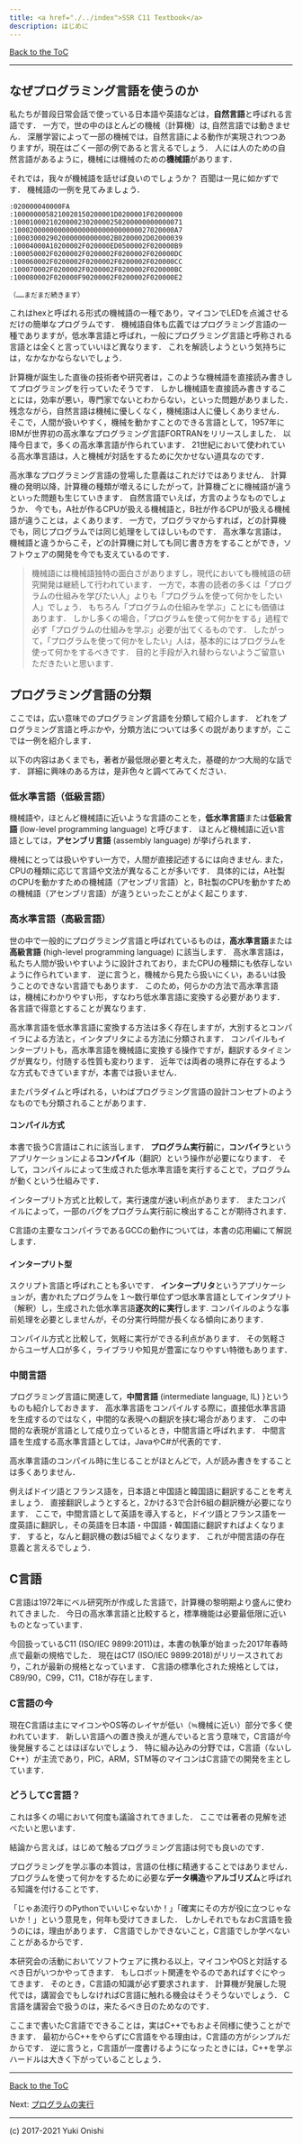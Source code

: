 ```yaml
---
title: <a href="./../index">SSR C11 Textbook</a>
description: はじめに
---
```


[Back to the ToC](./../toc)
- - -

## なぜプログラミング言語を使うのか

私たちが普段日常会話で使っている日本語や英語などは，**自然言語**と呼ばれる言語です．
一方で，世の中のほとんどの機械（計算機）は, 自然言語では動きません．
深層学習によって一部の機械では，自然言語による動作が実現されつつありますが，現在はごく一部の例であると言えるでしょう．
人には人のための自然言語があるように，機械には機械のための**機械語**があります．

それでは，我々が機械語を話せば良いのでしょうか？
百聞は一見に如かずです．
機械語の一例を見てみましょう．

```
:020000040000FA
:1000000058210020150200001D0200001F02000000
:100010002102000023020000250200000000000071
:1000200000000000000000000000000027020000A7
:1000300029020000000000002B0200002D02000039
:10004000A10200002F020000ED0500002F020000B9
:100050002F0200002F0200002F0200002F020000DC
:100060002F0200002F0200002F0200002F020000CC
:100070002F0200002F0200002F0200002F020000BC
:100080002F020000F90200002F0200002F020000E2

（……まだまだ続きます）
```

これはhexと呼ばれる形式の機械語の一種であり，マイコンでLEDを点滅させるだけの簡単なプログラムです．
機械語自体も広義ではプログラミング言語の一種でありますが，低水準言語と呼ばれ，一般にプログラミング言語と呼称される言語とは全くと言っていいほど異なります．
これを解読しようという気持ちには，なかなかならないでしょう．

計算機が誕生した直後の技術者や研究者は，このような機械語を直接読み書きしてプログラミングを行っていたそうです．
しかし機械語を直接読み書きすることには，効率が悪い，専門家でないとわからない，といった問題がありました．
残念ながら，自然言語は機械に優しくなく，機械語は人に優しくありません．
そこで，人間が扱いやすく，機械を動かすことのできる言語として，1957年にIBMが世界初の高水準なプログラミング言語FORTRANをリリースしました．
以降今日まで，多くの高水準言語が作られています．
21世紀において使われている高水準言語は，人と機械が対話をするために欠かせない道具なのです．

高水準なプログラミング言語の登場した意義はこれだけではありません．
計算機の発明以降，計算機の種類が増えるにしたがって，計算機ごとに機械語が違うといった問題も生じていきます．
自然言語でいえば，方言のようなものでしょうか．
今でも，A社が作るCPUが扱える機械語と，B社が作るCPUが扱える機械語が違うことは，よくあります．
一方で，プログラマからすれば，どの計算機でも，同じプログラムでは同じ処理をしてほしいものです．
高水準な言語は，機械語と違うからこそ，どの計算機に対しても同じ書き方をすることができ，ソフトウェアの開発を今でも支えているのです．

> 機械語には機械語独特の面白さがありますし，現代においても機械語の研究開発は継続して行われています．
> 一方で，本書の読者の多くは「プログラムの仕組みを学びたい人」よりも「プログラムを使って何かをしたい人」でしょう．
> もちろん「プログラムの仕組みを学ぶ」ことにも価値はあります．
> しかし多くの場合，「プログラムを使って何かをする」過程で必ず「プログラムの仕組みを学ぶ」必要が出てくるものです．
> したがって，「プログラムを使って何かをしたい」人は，基本的にはプログラムを使って何かをするべきです．
> 目的と手段が入れ替わらないようご留意いただきたいと思います．

## プログラミング言語の分類

ここでは，広い意味でのプログラミング言語を分類して紹介します．
どれをプログラミング言語と呼ぶかや，分類方法については多くの説がありますが，ここでは一例を紹介します．

以下の内容はあくまでも，著者が最低限必要と考えた，基礎的かつ大局的な話です．
詳細に興味のある方は，是非色々と調べてみてください．

### 低水準言語（低級言語）

機械語や，ほとんど機械語に近いような言語のことを，**低水準言語**または**低級言語** (low-level programming language) と呼びます．
ほとんど機械語に近い言語としては，**アセンブリ言語** (assembly language) が挙げられます．

機械にとっては扱いやすい一方で，人間が直接記述するには向きません.
また，CPUの種類に応じて言語や文法が異なることが多いです．
具体的には，A社製のCPUを動かすための機械語（アセンブリ言語）と，B社製のCPUを動かすための機械語（アセンブリ言語）が違うといったことがよく起こります．

### 高水準言語（高級言語）

世の中で一般的にプログラミング言語と呼ばれているものは，**高水準言語**または**高級言語** (high-level programming language) に該当します．
高水準言語は，私たち人間が扱いやすいように設計されており，またCPUの種類にも依存しないように作られています．
逆に言うと，機械から見たら扱いにくい，あるいは扱うことのできない言語でもあります．
このため，何らかの方法で高水準言語は，機械にわかりやすい形，すなわち低水準言語に変換する必要があります．
各言語で得意とすることが異なります．

高水準言語を低水準言語に変換する方法は多く存在しますが，大別するとコンパイラによる方法と，インタプリタによる方法に分類されます．
コンパイルもインタープリトも，高水準言語を機械語に変換する操作ですが，翻訳するタイミングが異なり，付随する性質も変わります．
近年では両者の境界に存在するような方式もできていますが，本書では扱いません．

またパラダイムと呼ばれる，いわばプログラミング言語の設計コンセプトのようなものでも分類されることがあります．

#### コンパイル方式

本書で扱うC言語はこれに該当します．
**プログラム実行前**に，**コンパイラ**というアプリケーションによる**コンパイル**（翻訳）という操作が必要になります．
そして，コンパイルによって生成された低水準言語を実行することで，プログラムが動くという仕組みです．

インタープリト方式と比較して，実行速度が速い利点があります．
またコンパイルによって，一部のバグをプログラム実行前に検出することが期待されます．

C言語の主要なコンパイラであるGCCの動作については，本書の応用編にて解説します．

#### インタープリト型

スクリプト言語と呼ばれことも多いです．
**インタープリタ**というアプリケーションが，書かれたプログラムを１〜数行単位ずつ低水準言語としてインタプリト（解釈）し，生成された低水準言語**逐次的に実行**します.
コンパイルのような事前処理を必要としませんが，その分実行時間が長くなる傾向にあります．

コンパイル方式と比較して，気軽に実行ができる利点があります．
その気軽さからユーザ人口が多く，ライブラリや知見が豊富になりやすい特徴もあります．

### 中間言語

プログラミング言語に関連して，**中間言語** (intermediate language, IL) }というものも紹介しておきます．
高水準言語をコンパイルする際に，直接低水準言語を生成するのではなく，中間的な表現への翻訳を挟む場合があります．
この中間的な表現が言語として成り立っているとき，中間言語と呼ばれます．
中間言語を生成する高水準言語としては，JavaやC#が代表的です．

高水準言語のコンパイル時に生じることがほとんどで，人が読み書きをすることは多くありません．

例えばドイツ語とフランス語を，日本語と中国語と韓国語に翻訳することを考えましょう．
直接翻訳しようとすると，2かける3で合計6組の翻訳機が必要になります．
ここで，中間言語として英語を導入すると，ドイツ語とフランス語を一度英語に翻訳し，その英語を日本語・中国語・韓国語に翻訳すればよくなります．
すると，なんと翻訳機の数は5組でよくなります．
これが中間言語の存在意義と言えるでしょう．

## C言語

C言語は1972年にベル研究所が作成した言語で，計算機の黎明期より盛んに使われてきました．
今日の高水準言語と比較すると，標準機能は必要最低限に近いものとなっています．


今回扱っているC11 (ISO/IEC 9899:2011)は，本書の執筆が始まった2017年春時点で最新の規格でした．
現在はC17 (ISO/IEC 9899:2018)がリリースされており，これが最新の規格となっています．
C言語の標準化された規格としては，C89/90，C99，C11，C18が存在します．

### C言語の今

現在C言語は主にマイコンやOS等のレイヤが低い（≒機械に近い）部分で多く使われています．
新しい言語への置き換えが進んでいると言う意味で，C言語が今後発展することはほぼないでしょう．
特に組み込みの分野では，C言語（ないしC++）が主流であり，PIC，ARM，STM等のマイコンはC言語での開発を主としています．

### どうしてC言語？

これは多くの場において何度も議論されてきました．
ここでは著者の見解を述べたいと思います．

結論から言えば，はじめて触るプログラミング言語は何でも良いのです．

プログラミングを学ぶ事の本質は，言語の仕様に精通することではありません．
プログラムを使って何かをするために必要な**データ構造**や**アルゴリズム**と呼ばれる知識を付けることです．

「じゃあ流行りのPythonでいいじゃないか！」「確実にその方が役に立つじゃないか！」という意見を，何年も受けてきました．
しかしそれでもなおC言語を扱うのには，理由があります．
C言語でしかできないこと，C言語でしか学べないことがあるからです．

本研究会の活動においてソフトウェアに携わる以上，マイコンやOSと対話するべき日がいつかやってきます．
もしロボット関連をやるのであればすぐにやってきます．
そのとき，C言語の知識が必ず要求されます．
計算機が発展した現代では，講習会でもしなければC言語に触れる機会はそうそうないでしょう．
C言語を講習会で扱うのは，来たるべき日のためなのです．

ここまで書いたC言語でできることは，実はC++でもおよそ同様に使うことができます．
最初からC++をやらずにC言語をやる理由は，C言語の方がシンプルだからです．
逆に言うと，C言語が一度書けるようになったときには，C++を学ぶハードルは大きく下がっていることしょう．

- - -
[Back to the ToC](./../toc)

Next: [プログラムの実行](./fd02)
- - - 
(c) 2017-2021 Yuki Onishi

